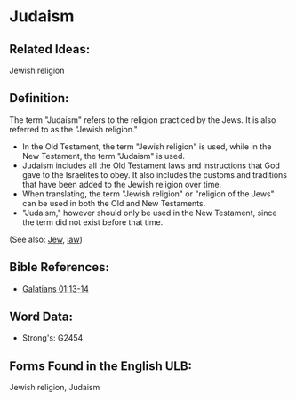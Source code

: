 # Judaism

## Related Ideas:

Jewish religion

## Definition:

The term "Judaism" refers to the religion practiced by the Jews. It is also referred to as the "Jewish religion."

* In the Old Testament, the term "Jewish religion" is used, while in the New Testament, the term "Judaism" is used.
* Judaism includes all the Old Testament laws and instructions that God gave to the Israelites to obey. It also includes the customs and traditions that have been added to the Jewish religion over time.
* When translating, the term "Jewish religion" or "religion of the Jews" can be used in both the Old and New Testaments.
* "Judaism," however should only be used in the New Testament, since the term did not exist before that time.

(See also: [Jew](../kt/jew.md), [law](../kt/lawofmoses.md))

## Bible References:

* [Galatians 01:13-14](rc://en/tn/help/gal/01/13)

## Word Data:

* Strong's: G2454

## Forms Found in the English ULB:

Jewish religion, Judaism
